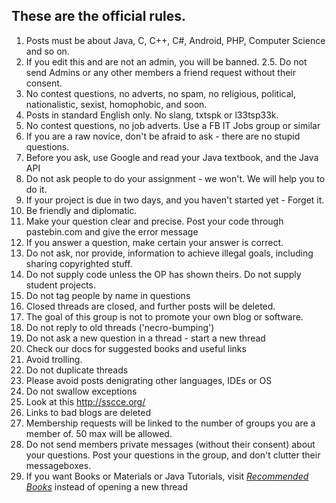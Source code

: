 These are the official rules.
---------------------------------------------------
1. Posts must be about Java, C, C++, C#, Android, PHP, Computer Science and so on.
2. If you edit this and are not an admin, you will be banned.
2.5. Do not send Admins or any other members a friend request without their consent.
3. No contest questions, no adverts, no spam, no religious, political, nationalistic, sexist, homophobic, and soon.
4. Posts in standard English only. No slang, txtspk or l33tsp33k.
5. No contest questions, no job adverts. Use a FB IT Jobs group or similar
6. If you are a raw novice, don't be afraid to ask - there are no stupid questions.
7. Before you ask, use Google and read your Java textbook, and the Java API
8. Do not ask people to do your assignment - we won't. We will help you to do it.
9. If your project is due in two days, and you haven't started yet - Forget it.
10. Be friendly and diplomatic.
11. Make your question clear and precise. Post your code through pastebin.com and give the error message
12. If you answer a question, make certain your answer is correct.
13. Do not ask, nor provide, information to achieve illegal goals, including sharing copyrighted stuff.
14. Do not supply code unless the OP has shown theirs. Do not supply student projects.
15. Do not tag people by name in questions
16. Closed threads are closed, and further posts will be deleted.
17. The goal of this group is not to promote your own blog or software.
18. Do not reply to old threads ('necro-bumping')
19. Do not ask a new question in a thread - start a new thread
20. Check our docs for suggested books and useful links
21. Avoid trolling.
22. Do not duplicate threads
23. Please avoid posts denigrating other languages, IDEs or OS
24. Do not swallow exceptions
25. Look at this http://sscce.org/
26. Links to bad blogs are deleted
27. Membership requests will be linked to the number of groups you are a member of. 50 max will be allowed.
28. Do not send members private messages (without their consent) about your questions. Post your questions in the group, and don't clutter their messageboxes.
29. If you want Books or Materials or Java Tutorials, visit _[Recommended Books](../Recommended_Books.md)_ instead of opening a new thread

